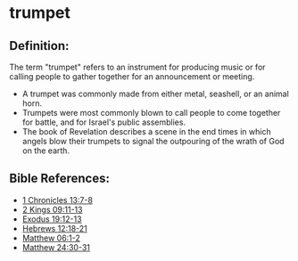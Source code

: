 # trumpet #

## Definition: ##

The term "trumpet" refers to an instrument for producing music or for calling people to gather together for an announcement or meeting.

* A trumpet was commonly made from either metal, seashell, or an animal horn.
* Trumpets were most commonly blown to call people to come together for battle, and for Israel's public assemblies.
* The book of Revelation describes a scene in the end times in which angels blow their trumpets to signal the outpouring of the wrath of God on the earth.



## Bible References: ##

* [1 Chronicles 13:7-8](en/tn/1ch/help/13/07)
* [2 Kings 09:11-13](en/tn/2ki/help/09/11)
* [Exodus 19:12-13](en/tn/exo/help/19/12)
* [Hebrews 12:18-21](en/tn/heb/help/12/18)
* [Matthew 06:1-2](en/tn/mat/help/06/01)
* [Matthew 24:30-31](en/tn/mat/help/24/30)